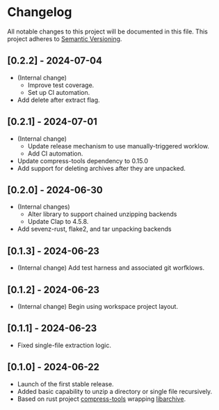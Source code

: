 # Changelog

All notable changes to this project will be documented in this file. This project adheres to [Semantic Versioning](https://semver.org/).

## [0.2.2] - 2024-07-04

- (Internal change)
  - Improve test coverage.
  - Set up CI automation.
- Add delete after extract flag.

## [0.2.1] - 2024-07-01

- (Internal change)
  - Update release mechanism to use manually-triggered worklow.
  - Add CI automation.
- Update compress-tools dependency to 0.15.0
- Add support for deleting archives after they are unpacked.

## [0.2.0] - 2024-06-30

- (Internal changes)
  - Alter library to support chained unzipping backends
  - Update Clap to 4.5.8.
- Add sevenz-rust, flake2, and tar unpacking backends

## [0.1.3] - 2024-06-23

- (Internal change) Add test harness and associated git worfklows.

## [0.1.2] - 2024-06-23

- (Internal change) Begin using workspace project layout.

## [0.1.1] - 2024-06-23

- Fixed single-file extraction logic.

## [0.1.0] - 2024-06-22

- Launch of the first stable release.
- Added basic capability to unzip a directory or single file recursively.
- Based on rust project [compress-tools](https://github.com/OSSystems/compress-tools-rs) wrapping [libarchive](https://www.libarchive.org/).
